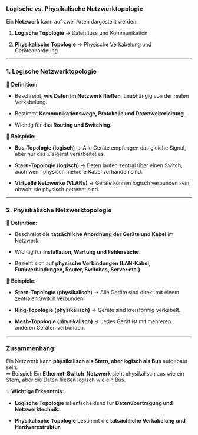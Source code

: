 ### **Logische vs. Physikalische Netzwerktopologie**

Ein **Netzwerk** kann auf zwei Arten dargestellt werden:

1. **Logische Topologie** → Datenfluss und Kommunikation
    
2. **Physikalische Topologie** → Physische Verkabelung und Geräteanordnung
    

---

### **1. Logische Netzwerktopologie**

📌 **Definition:**

- Beschreibt, **wie Daten im Netzwerk fließen**, unabhängig von der realen Verkabelung.
    
- Bestimmt **Kommunikationswege, Protokolle und Datenweiterleitung**.
    
- Wichtig für das **Routing und Switching**.
    

📌 **Beispiele:**

- **Bus-Topologie (logisch)** → Alle Geräte empfangen das gleiche Signal, aber nur das Zielgerät verarbeitet es.
    
- **Stern-Topologie (logisch)** → Daten laufen zentral über einen Switch, auch wenn physisch mehrere Kabel vorhanden sind.
    
- **Virtuelle Netzwerke (VLANs)** → Geräte können logisch verbunden sein, obwohl sie physisch getrennt sind.
    

---

### **2. Physikalische Netzwerktopologie**

📌 **Definition:**

- Beschreibt die **tatsächliche Anordnung der Geräte und Kabel** im Netzwerk.
    
- Wichtig für **Installation, Wartung und Fehlersuche**.
    
- Bezieht sich auf **physische Verbindungen (LAN-Kabel, Funkverbindungen, Router, Switches, Server etc.).**
    

📌 **Beispiele:**

- **Stern-Topologie (physikalisch)** → Alle Geräte sind direkt mit einem zentralen Switch verbunden.
    
- **Ring-Topologie (physikalisch)** → Geräte sind kreisförmig verkabelt.
    
- **Mesh-Topologie (physikalisch)** → Jedes Gerät ist mit mehreren anderen Geräten verbunden.
    

---

### **Zusammenhang:**

Ein Netzwerk kann **physikalisch als Stern, aber logisch als Bus** aufgebaut sein.  
➡ Beispiel: Ein **Ethernet-Switch-Netzwerk** sieht physikalisch aus wie ein Stern, aber die Daten fließen logisch wie ein Bus.

💡 **Wichtige Erkenntnis:**

- **Logische Topologie** ist entscheidend für **Datenübertragung und Netzwerktechnik**.
    
- **Physikalische Topologie** bestimmt die **tatsächliche Verkabelung und Hardwarestruktur**.